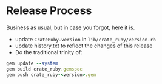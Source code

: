 # Release Process

Business as usual, but in case you forgot, here it is.

* update ``CrateRuby.version`` in ``lib/crate_ruby/version.rb``
* update history.txt to reflect the changes of this release
* Do the traditional trinity of:

```ruby
gem update --system
gem build crate_ruby.gemspec
gem push crate_ruby-<version>.gem
```
